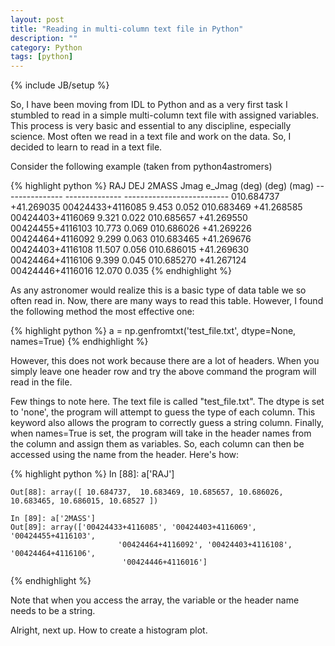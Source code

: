 ```yaml
---
layout: post
title: "Reading in multi-column text file in Python"
description: ""
category: Python
tags: [python]
---
```

{% include JB/setup %}

So, I have been moving from IDL to Python and as a very first task I stumbled to read in a simple multi-column text file with assigned variables. This process is very basic and essential to any discipline, especially science. Most often we read in a text file and work on the data. So, I decided to learn to read in a text file. 

Consider the following example (taken from python4astromers)

{% highlight python %}
	RAJ        DEJ            2MASS           Jmag   e_Jmag
	(deg)      (deg)                                  (mag)
	---------------  -------------- -------------------------- 
	010.684737 +41.269035 00424433+4116085   9.453  0.052
	010.683469 +41.268585 00424403+4116069   9.321  0.022
	010.685657 +41.269550 00424455+4116103  10.773  0.069
	010.686026 +41.269226 00424464+4116092   9.299  0.063
	010.683465 +41.269676 00424403+4116108  11.507  0.056
	010.686015 +41.269630 00424464+4116106   9.399  0.045
	010.685270 +41.267124 00424446+4116016  12.070  0.035 
{% endhighlight %}

As any astronomer would realize this is a basic type of data table we so often read in. Now, there are many ways to read this table. However, I found the following method the most effective one: 

{% highlight python %}
	  a = np.genfromtxt('test_file.txt',  dtype=None, names=True)
{% endhighlight %}

However, this does not work because there are a lot of headers. When you simply leave one header row and try the above command the program will read in the file. 

Few things to note here. The text file is called "test_file.txt".  The dtype is set to 'none', the program will attempt to guess the type of each column. This keyword also allows the program to correctly guess a string column. Finally, when names=True is set, the program will take in the header names from the column and assign them as variables. So, each column can then be accessed using the name from the header. Here's how: 

{% highlight python %}
	In [88]: a['RAJ']

	Out[88]: array([ 10.684737,  10.683469, 10.685657, 10.686026, 10.683465, 10.686015, 10.68527 ])

	In [89]: a['2MASS']
	Out[89]: array(['00424433+4116085', '00424403+4116069', '00424455+4116103',
	                        '00424464+4116092', '00424403+4116108', '00424464+4116106',
	                         '00424446+4116016']
{% endhighlight %}

Note that when you access the array, the variable or the header name needs to be a string. 

Alright, next up. How to create a histogram plot. 





